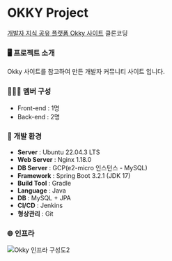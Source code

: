 # OKKY Project
[개발자 지식 공유 플랫폼 Okky 사이트](https://okky.kr/) 클론코딩

### 🖥️ 프로젝트 소개
Okky 사이트를 참고하여 만든 개발자 커뮤니티 사이트 입니다.  

### 🧑‍🤝‍🧑 멤버 구성
- Front-end : 1명
- Back-end : 2명

### 🔧 개발 환경
* **Server** : Ubuntu 22.04.3 LTS
* **Web Server** : Nginx 1.18.0
* **DB Server** : GCP(e2-micro 인스턴스 - MySQL)
* **Framework** : Spring Boot 3.2.1 (JDK 17)
* **Build Tool** : Gradle
* **Language** : Java
* **DB** : MySQL + JPA
* **CI/CD** : Jenkins
* **형상관리** : Git

### 🌐 인프라
![Okky 인프라 구성도2](https://github.com/taetaeyo/okky-rest-server/assets/65722376/a93486e4-c01b-415f-b8e8-2fb2d0e4cfdd)
